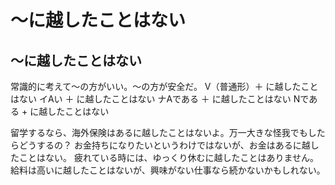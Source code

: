# 〜に越したことはない



## 〜に越したことはない
常識的に考えて〜の方がいい。〜の方が安全だ。
V（普通形）＋ に越したことはない イAい ＋ に越したことはない ナAである ＋ に越したことはない Nである + に越したことはない


留学するなら、海外保険はあるに越したことはないよ。万一大きな怪我でもしたらどうするの？
お金持ちになりたいというわけではないが、お金はあるに越したことはない。
疲れている時には、ゆっくり休むに越したことはありません。
給料は高いに越したことはないが、興味がない仕事なら続かないかもしれない。